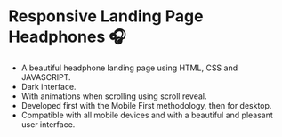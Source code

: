 # Responsive Landing Page Headphones 🎧

- A beautiful headphone landing page using HTML, CSS and JAVASCRIPT.
- Dark interface.
- With animations when scrolling using scroll reveal.
- Developed first with the Mobile First methodology, then for desktop.
- Compatible with all mobile devices and with a beautiful and pleasant user interface.

